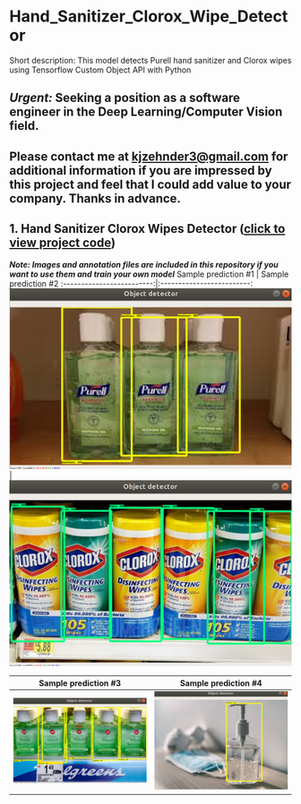 # Hand_Sanitizer_Clorox_Wipe_Detector
Short description: This model detects Purell hand sanitizer and Clorox wipes using Tensorflow Custom Object API with Python

## ***Urgent:*** Seeking a position as a software engineer in the Deep Learning/Computer Vision field. 

## Please contact me at kjzehnder3@gmail.com for additional information if you are impressed by this project and feel that I could add value to your company. Thanks in advance.

## 1. Hand Sanitizer Clorox Wipes Detector ([click to view project code](SANITIZER/))
***Note: Images and annotation files are included in this repository if you want to use them and train your own model***
 Sample prediction #1      |  Sample prediction #2
:-------------------------:|:-------------------------:
![alt-text-1](docs/jpegs/sanitizer/usage2.png "title-1") | ![alt-text-2](docs/jpegs/sanitizer/usage1.png "title-2")

 Sample prediction #3      |  Sample prediction #4 
:-------------------------:|:-------------------------:
![alt-text-1](docs/jpegs/sanitizer/usage3.png "title-1") | ![alt-text-2](docs/jpegs/sanitizer/usage4.png "title-2")

